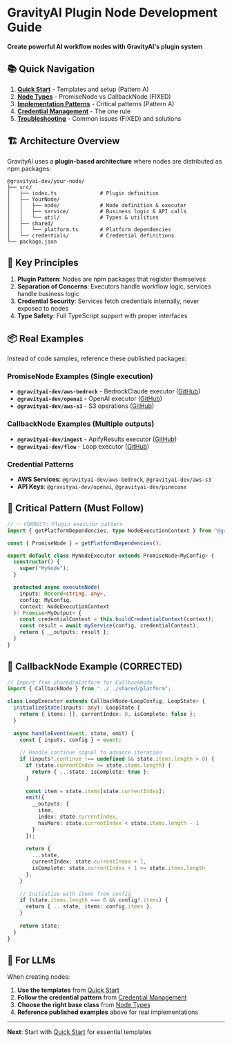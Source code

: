 # GravityAI Plugin Node Development Guide

**Create powerful AI workflow nodes with GravityAI's plugin system**

## 📚 Quick Navigation

1. **[Quick Start](./01-quick-start.md)** - Templates and setup (Pattern A)
2. **[Node Types](./02-node-types.md)** - PromiseNode vs CallbackNode (FIXED)
3. **[Implementation Patterns](./03-patterns.md)** - Critical patterns (Pattern A)
4. **[Credential Management](./04-credentials.md)** - The one rule
5. **[Troubleshooting](./05-troubleshooting.md)** - Common issues (FIXED) and solutions

## 🏗️ Architecture Overview

GravityAI uses a **plugin-based architecture** where nodes are distributed as npm packages:

```
@gravityai-dev/your-node/
├── src/
│   ├── index.ts              # Plugin definition
│   ├── YourNode/
│   │   ├── node/             # Node definition & executor
│   │   ├── service/          # Business logic & API calls
│   │   └── util/             # Types & utilities
│   ├── shared/
│   │   └── platform.ts       # Platform dependencies
│   └── credentials/          # Credential definitions
└── package.json
```

## 🎯 Key Principles

1. **Plugin Pattern**: Nodes are npm packages that register themselves
2. **Separation of Concerns**: Executors handle workflow logic, services handle business logic
3. **Credential Security**: Services fetch credentials internally, never exposed to nodes
4. **Type Safety**: Full TypeScript support with proper interfaces

## 📦 Real Examples

Instead of code samples, reference these published packages:

### PromiseNode Examples (Single execution)
- **`@gravityai-dev/aws-bedrock`** - BedrockClaude executor ([GitHub](https://github.com/gravityai-dev/aws-bedrock))
- **`@gravityai-dev/openai`** - OpenAI executor ([GitHub](https://github.com/gravityai-dev/openai))
- **`@gravityai-dev/aws-s3`** - S3 operations ([GitHub](https://github.com/gravityai-dev/aws-s3))

### CallbackNode Examples (Multiple outputs)
- **`@gravityai-dev/ingest`** - ApifyResults executor ([GitHub](https://github.com/gravityai-dev/ingest))
- **`@gravityai-dev/flow`** - Loop executor ([GitHub](https://github.com/gravityai-dev/flow))

### Credential Patterns
- **AWS Services**: `@gravityai-dev/aws-bedrock`, `@gravityai-dev/aws-s3`
- **API Keys**: `@gravityai-dev/openai`, `@gravityai-dev/pinecone`

## 🚨 Critical Pattern (Must Follow)

```typescript
// ✅ CORRECT: Plugin executor pattern
import { getPlatformDependencies, type NodeExecutionContext } from "@gravityai-dev/plugin-base";

const { PromiseNode } = getPlatformDependencies();

export default class MyNodeExecutor extends PromiseNode<MyConfig> {
  constructor() {
    super("MyNode");
  }

  protected async executeNode(
    inputs: Record<string, any>,
    config: MyConfig,
    context: NodeExecutionContext
  ): Promise<MyOutput> {
    const credentialContext = this.buildCredentialContext(context);
    const result = await myService(config, credentialContext);
    return { __outputs: result };
  }
}
```

## 🔄 CallbackNode Example (CORRECTED)
```typescript
// Import from shared/platform for CallbackNode
import { CallbackNode } from "../../shared/platform";

class LoopExecutor extends CallbackNode<LoopConfig, LoopState> {
  initializeState(inputs: any): LoopState {
    return { items: [], currentIndex: 0, isComplete: false };
  }
  
  async handleEvent(event, state, emit) {
    const { inputs, config } = event;
    
    // Handle continue signal to advance iteration
    if (inputs?.continue !== undefined && state.items.length > 0) {
      if (state.currentIndex >= state.items.length) {
        return { ...state, isComplete: true };
      }
      
      const item = state.items[state.currentIndex];
      emit({ 
        __outputs: { 
          item, 
          index: state.currentIndex,
          hasMore: state.currentIndex < state.items.length - 1
        } 
      });
      
      return {
        ...state,
        currentIndex: state.currentIndex + 1,
        isComplete: state.currentIndex + 1 >= state.items.length
      };
    }
    
    // Initialize with items from config
    if (state.items.length === 0 && config?.items) {
      return { ...state, items: config.items };
    }
    
    return state;
  }
}
```

## 🎯 For LLMs

When creating nodes:
1. **Use the templates** from [Quick Start](./01-quick-start.md)
2. **Follow the credential pattern** from [Credential Management](./04-credentials.md)
3. **Choose the right base class** from [Node Types](./02-node-types.md)
4. **Reference published examples** above for real implementations

---

**Next**: Start with [Quick Start](./01-quick-start.md) for essential templates
